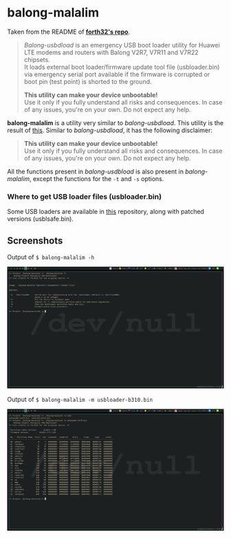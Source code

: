 # balong-malalim

Taken from the README of [**forth32's
repo**](https://github.com/forth32/balong-usbdload).

> *Balong-usbdload* is an emergency USB boot loader utility for Huawei LTE modems and routers with Balong V2R7, V7R11 and V7R22 chipsets.  
It loads external boot loader/firmware update tool file (usbloader.bin) via emergency serial port available if the firmware is corrupted or boot pin (test point) is shorted to the ground.
> 
> **This utility can make your device unbootable!**  
Use it only if you fully understand all risks and consequences. In case of any issues, you're on your own. Do not expect any help.

**balong-malalim** is a utility very similar to *balong-usbdload*. This utility is the
result of
[this](https://zer0325.github.io/2020/09/04/Analyzing-forth32's-balong-usbdload-software.html).
Similar to *balong-usbdload*, it has the following disclaimer:

> **This utility can make your device unbootable!**  
Use it only if you fully understand all risks and consequences. In case of any issues, you're on your own. Do not expect any help.

All the functions present in *balong-usdbload* is also present in
*balong-malalim*, except the functions for the `-t` and `-s` options. 


### Where to get USB loader files (usbloader.bin)

Some USB loaders are available in
[this](https://github.com/forth32/balong-usbdload) repository, along with patched versions (usblsafe.bin).


## Screenshots

Output of `$ balong-malalim -h`

![Screenshot for help](screenshot_help.png)


Output of `$ balong-malalim -m usbloader-b310.bin`

![Screenshot for -m option](screenshot_mflag.png)

